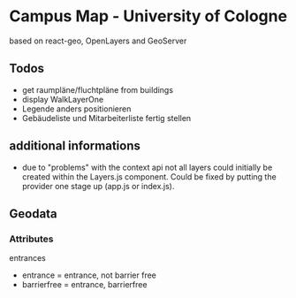 # Campus Map - University of Cologne

based on react-geo, OpenLayers and GeoServer

## Todos

- get raumpläne/fluchtpläne from buildings
- display WalkLayerOne
- Legende anders positionieren
- Gebäudeliste und Mitarbeiterliste fertig stellen

## additional informations

- due to "problems" with the context api not all layers could initially be created within the Layers.js component.
  Could be fixed by putting the provider one stage up (app.js or index.js).

## Geodata

### Attributes

entrances

- entrance = entrance, not barrier free
- barrierfree = entrance, barrierfree
